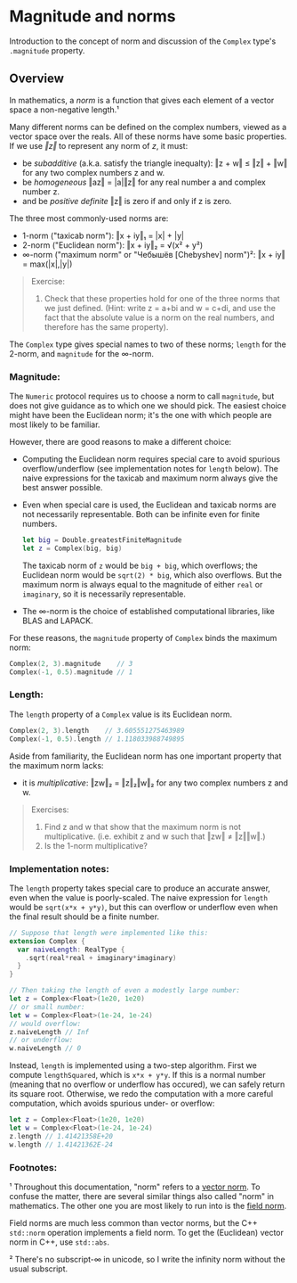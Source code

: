 # Magnitude and norms

Introduction to the concept of norm and discussion of the `Complex` type's
`.magnitude` property.

## Overview

In mathematics, a *norm* is a function that gives each element of a vector
space a non-negative length.¹

Many different norms can be defined on the complex numbers, viewed as a
vector space over the reals. All of these norms have some basic
properties. If we use *‖z‖* to represent any norm of *z*, it must:
- be *subadditive* (a.k.a. satisfy the triangle inequalty):
  ‖z + w‖ ≤ ‖z‖ + ‖w‖ for any two complex numbers z and w.
- be *homogeneous*
  ‖az‖ = |a|‖z‖ for any real number a and complex number z.
- and be *positive definite*
  ‖z‖ is zero if and only if z is zero.

The three most commonly-used norms are:
- 1-norm ("taxicab norm"):
  ‖x + iy‖₁ = |x| + |y|
- 2-norm ("Euclidean norm"):
  ‖x + iy‖₂ = √(x² + y²)
- ∞-norm ("maximum norm" or "Чебышёв [Chebyshev] norm")²:
  ‖x + iy‖ = max(|x|,|y|)

> Exercise:
> 1. Check that these properties hold for one of the three norms
     that we just defined. (Hint: write z = a+bi and w = c+di,
     and use the fact that the absolute value is a norm on the
     real numbers, and therefore has the same property).

The `Complex` type gives special names to two of these norms; `length`
for the 2-norm, and `magnitude` for the ∞-norm.

### Magnitude:

The `Numeric` protocol requires us to choose a norm to call `magnitude`,
but does not give guidance as to which one we should pick. The easiest choice
might have been the Euclidean norm; it's the one with which people are most
likely to be familiar.

However, there are good reasons to make a different choice:
- Computing the Euclidean norm requires special care to avoid spurious
  overflow/underflow (see implementation notes for `length` below). The
  naive expressions for the taxicab and maximum norm always give the best
  answer possible.
- Even when special care is used, the Euclidean and taxicab norms are
  not necessarily representable. Both can be infinite even for finite
  numbers.
  
  ```swift
  let big = Double.greatestFiniteMagnitude
  let z = Complex(big, big)
  ```
  
  The taxicab norm of `z` would be `big + big`, which overflows; the
  Euclidean norm would be `sqrt(2) * big`, which also overflows.
  But the maximum norm is always equal to the magnitude of either `real`
  or `imaginary`, so it is necessarily representable.
- The ∞-norm is the choice of established computational libraries, like
  BLAS and LAPACK.

For these reasons, the `magnitude` property of `Complex` binds the
maximum norm:

```swift
Complex(2, 3).magnitude    // 3
Complex(-1, 0.5).magnitude // 1
```

### Length:

The `length` property of a `Complex` value is its Euclidean norm.

```swift
Complex(2, 3).length    // 3.605551275463989
Complex(-1, 0.5).length // 1.118033988749895
```

Aside from familiarity, the Euclidean norm has one important property
that the maximum norm lacks:
- it is *multiplicative*:
  ‖zw‖₂ = ‖z‖₂‖w‖₂ for any two complex numbers z and w.

> Exercises:
> 1. Find z and w that show that the maximum norm is not multiplicative.
  (i.e. exhibit z and w such that ‖zw‖ ≠ ‖z‖‖w‖.)
> 2. Is the 1-norm multiplicative?

### Implementation notes:

The `length` property takes special care to produce an accurate answer,
even when the value is poorly-scaled. The naive expression for `length`
would be `sqrt(x*x + y*y)`, but this can overflow or underflow even when
the final result should be a finite number.

```swift
// Suppose that length were implemented like this:
extension Complex {
  var naiveLength: RealType {
    .sqrt(real*real + imaginary*imaginary)
  }
}

// Then taking the length of even a modestly large number:
let z = Complex<Float>(1e20, 1e20)
// or small number:
let w = Complex<Float>(1e-24, 1e-24)
// would overflow:
z.naiveLength // Inf
// or underflow:
w.naiveLength // 0
```

Instead, `length` is implemented using a two-step algorithm. First we
compute `lengthSquared`, which is `x*x + y*y`. If this is a normal
number (meaning that no overflow or underflow has occured), we can safely
return its square root. Otherwise, we redo the computation with a more
careful computation, which avoids spurious under- or overflow:

```swift
let z = Complex<Float>(1e20, 1e20)
let w = Complex<Float>(1e-24, 1e-24)
z.length // 1.41421358E+20
w.length // 1.41421362E-24
```

### Footnotes:

¹ Throughout this documentation, "norm" refers to a
  [vector norm](https://en.wikipedia.org/wiki/Norm_(mathematics)).
  To confuse the matter, there are several similar things also called
  "norm" in mathematics. The other one you are most likely to run into
  is the [field norm](https://en.wikipedia.org/wiki/Field_norm).
  
  Field norms are much less common than vector norms, but the C++
  `std::norm` operation implements a field norm. To get the (Euclidean)
  vector norm in C++, use `std::abs`.

² There's no subscript-∞ in unicode, so I write the infinity norm
  without the usual subscript.
